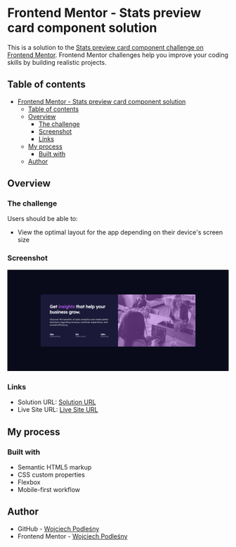 # Frontend Mentor - Stats preview card component solution

This is a solution to the [Stats preview card component challenge on Frontend Mentor](https://www.frontendmentor.io/challenges/stats-preview-card-component-8JqbgoU62). Frontend Mentor challenges help you improve your coding skills by building realistic projects. 

## Table of contents

- [Frontend Mentor - Stats preview card component solution](#frontend-mentor---Stats-preview-card-component-solution)
  - [Table of contents](#table-of-contents)
  - [Overview](#overview)
    - [The challenge](#the-challenge)
    - [Screenshot](#screenshot)
    - [Links](#links)
  - [My process](#my-process)
    - [Built with](#built-with)
  - [Author](#author)

## Overview

### The challenge

Users should be able to:

- View the optimal layout for the app depending on their device's screen size

### Screenshot

![](./images/Screenshot%20-%20Stats%20Preview%20Card%20Component.png)

### Links

- Solution URL: [Solution URL](https://github.com/Wojciech-Podlesny/Stats-Preview-Card-Component)
- Live Site URL: [Live Site URL](https://wojciech-podlesny.github.io/Stats-Preview-Card-Component/)

## My process

### Built with

- Semantic HTML5 markup
- CSS custom properties
- Flexbox
- Mobile-first workflow

## Author

- GitHub - [Wojciech Podleśny](https://github.com/Wojciech-Podlesny)
- Frontend Mentor - [Wojciech Podleśny](https://www.frontendmentor.io/profile/Wojciech-Podlesny)